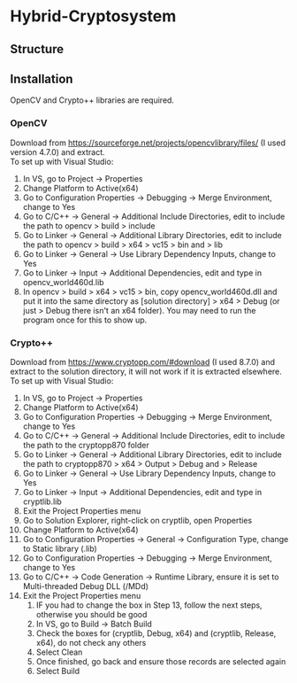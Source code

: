 
# Hybrid-Cryptosystem

## Structure

## Installation

OpenCV and Crypto++ libraries are required.

### OpenCV

Download from https://sourceforge.net/projects/opencvlibrary/files/ (I used version 4.7.0) and extract.<br>
To set up with Visual Studio:<br>
1. In VS, go to Project -> Properties
2. Change Platform to Active(x64)
3. Go to Configuration Properties -> Debugging -> Merge Environment, change to Yes
4. Go to C/C++ -> General -> Additional Include Directories, edit to include the path to opencv > build > include
5. Go to Linker -> General -> Additional Library Directories, edit to include the path to opencv > build > x64 > vc15 > bin and > lib
6. Go to Linker -> General -> Use Library Dependency Inputs, change to Yes
7. Go to Linker -> Input -> Additional Dependencies, edit and type in opencv_world460d.lib
8. In opencv > build > x64 > vc15 > bin, copy opencv_world460d.dll and put it into the same directory as [solution directory] > x64 > Debug (or just > Debug there isn't an x64 folder). You may need to run the program once for this to show up.

### Crypto++

Download from https://www.cryptopp.com/#download (I used 8.7.0) and extract to the solution directory, it will not work if it is extracted elsewhere.<br>
To set up with Visual Studio:<br>
1. In VS, go to Project -> Properties
2. Change Platform to Active(x64)
3. Go to Configuration Properties -> Debugging -> Merge Environment, change to Yes
4. Go to C/C++ -> General -> Additional Include Directories, edit to include the path to the cryptopp870 folder
5. Go to Linker -> General -> Additional Library Directories, edit to include the path to cryptopp870 > x64 > Output > Debug and > Release
6. Go to Linker -> General -> Use Library Dependency Inputs, change to Yes
7. Go to Linker -> Input -> Additional Dependencies, edit and type in cryptlib.lib
8. Exit the Project Properties menu
9. Go to Solution Explorer, right-click on cryptlib, open Properties
10. Change Platform to Active(x64)
11. Go to Configuration Properties -> General -> Configuration Type, change to Static library (.lib)
12. Go to Configuration Properties -> Debugging -> Merge Environment, change to Yes
13. Go to C/C++ -> Code Generation -> Runtime Library, ensure it is set to Multi-threaded Debug DLL (/MDd)
14. Exit the Project Properties menu
    1. IF you had to change the box in Step 13, follow the next steps, otherwise you should be good
    2. In VS, go to Build -> Batch Build
    3. Check the boxes for (cryptlib, Debug, x64) and (cryptlib, Release, x64), do not check any others
    4. Select Clean
    5. Once finished, go back and ensure those records are selected again
    6. Select Build



